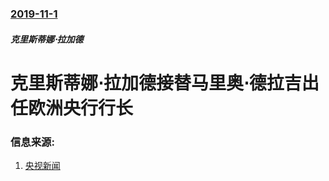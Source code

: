 ### [2019-11-1](/news/2019/11/1/index.md)

##### 克里斯蒂娜⋅拉加德
#  克里斯蒂娜⋅拉加德接替马里奥⋅德拉吉出任欧洲央行行长 




### 信息来源:

1. [央视新闻](https://www.guancha.cn/internation/2019_11_02_523665.shtml)

